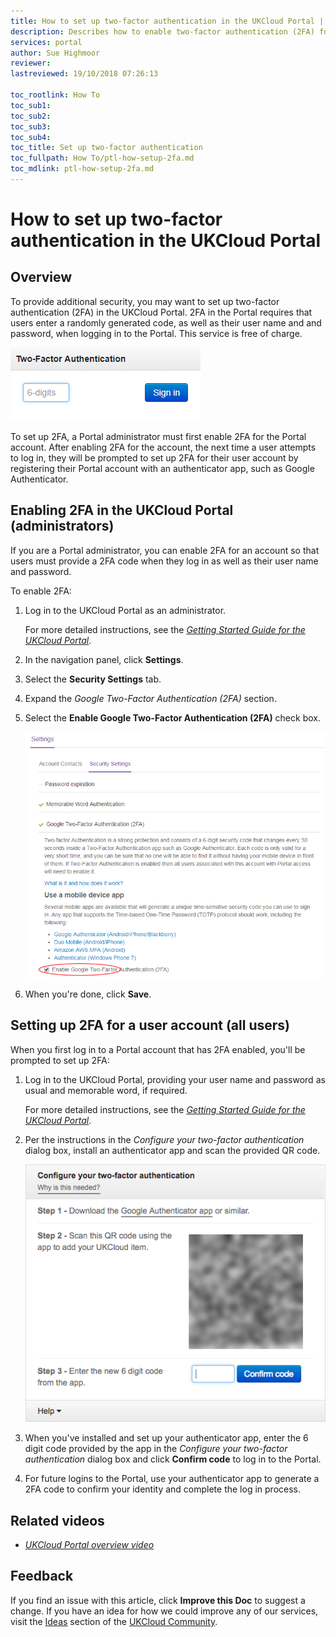 ```yaml
---
title: How to set up two-factor authentication in the UKCloud Portal | UKCloud Ltd
description: Describes how to enable two-factor authentication (2FA) for a UKCloud Portal account and how to set up 2FA for a user account
services: portal
author: Sue Highmoor
reviewer:
lastreviewed: 19/10/2018 07:26:13

toc_rootlink: How To
toc_sub1: 
toc_sub2:
toc_sub3:
toc_sub4:
toc_title: Set up two-factor authentication
toc_fullpath: How To/ptl-how-setup-2fa.md
toc_mdlink: ptl-how-setup-2fa.md
---
```


# How to set up two-factor authentication in the UKCloud Portal

## Overview

To provide additional security, you may want to set up two-factor authentication (2FA) in the UKCloud Portal. 2FA in the Portal requires that users enter a randomly generated code, as well as their user name and and password, when logging in to the Portal. This service is free of charge.

![Two-Factor Authentication dialog box in the UKCloud Portal](images/ptl-2fa.png)

To set up 2FA, a Portal administrator must first enable 2FA for the Portal account. After enabling 2FA for the account, the next time a user attempts to log in, they will be prompted to set up 2FA for their user account by registering their Portal account with an authenticator app, such as Google Authenticator.

## Enabling 2FA in the UKCloud Portal (administrators)

If you are a Portal administrator, you can enable 2FA for an account so that users must provide a 2FA code when they log in as well as their user name and password.

To enable 2FA:

1. Log in to the UKCloud Portal as an administrator.

    For more detailed instructions, see the [*Getting Started Guide for the UKCloud Portal*](ptl-gs.md).

2. In the navigation panel, click **Settings**.

3. Select the **Security Settings** tab.

4. Expand the *Google Two-Factor Authentication (2FA)* section.

5. Select the **Enable Google Two-Factor Authentication (2FA)** check box.

    ![Enable 2FA](images/ptl-2fa-enable.png)

6. When you're done, click **Save**.

## Setting up 2FA for a user account (all users)

When you first log in to a Portal account that has 2FA enabled, you'll be prompted to set up 2FA:

1. Log in to the UKCloud Portal, providing your user name and password as usual and memorable word, if required.

    For more detailed instructions, see the [*Getting Started Guide for the UKCloud Portal*](ptl-gs.md).

2. Per the instructions in the *Configure your two-factor authentication* dialog box, install an authenticator app and scan the provided QR code.

    ![Configure your two-factor authentication dialog box](images/ptl-2fa-setup.png)

3. When you've installed and set up your authenticator app, enter the 6 digit code provided by the app in the *Configure your two-factor authentication* dialog box and click **Confirm code** to log in to the Portal.

4. For future logins to the Portal, use your authenticator app to generate a 2FA code to confirm your identity and complete the log in process.

## Related videos

- [*UKCloud Portal overview video*](ptl-vid-portal.md)

## Feedback

If you find an issue with this article, click **Improve this Doc** to suggest a change. If you have an idea for how we could improve any of our services, visit the [Ideas](https://community.ukcloud.com/ideas) section of the [UKCloud Community](https://community.ukcloud.com).
